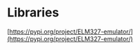 # Libraries

[https://pypi.org/project/ELM327-emulator/](https://pypi.org/project/ELM327-emulator/)
